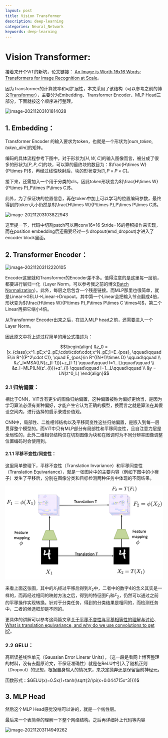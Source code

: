 ```yaml
---
layout: post
title: Vision Transformer
description: deep-learning
categories: Neural_Network
keywords: deep-learning
---
```


# Vision Transformer:

接着来开个ViT的新坑，论文链接： <a href="https://arxiv.org/pdf/2010.11929.pdf">An Image is Worth 16x16 Words: Transformers for Image Recognition at Scale</a>。

因为Transformer的计算效率和可扩展性，本文采用了该结构（可以参考之前的博文<a href="https://mateguo1.github.io/2021/11/15/transformer/">Transformer</a>），主要分为Embedding、Transformer Encoder、MLP Head三部分，下面就按这个顺序进行整理。

![image-20211203101814028](https://i.loli.net/2021/12/03/4C7sxgyfKlRSBP6.png)





## 1. Embedding：

Transformer Encoder 的输入要求为token，也就是一个形状为$[num\_token, token\_dim]$的矩阵。

编码的具体流程参考下图中，对于形状为$[H, W, C]$的输入图像而言，被分成了很多的形状为$[P,P,C]$的块，可以算的最终块的数目为：$\frac{H\times W}{P\times P}$，再经过线性映射后，块的形状变为$[1,P\times P \times C]$。

接下来，还需加入一个用于分类的cls，因此token形状变为$[\frac{H\times W}{P\times P},P\times P\times C]$。

此外，为了保证块的位置信息，再在token中加上可以学习的位置编码参数，最终得到的token大小仍然是$[\frac{H\times W}{P\times P},P\times P\times C]$。

![image-20211203103822943](https://s2.loli.net/2021/12/04/lLS1vHMAcUwqRVp.png)

这里提一下，代码中切割patch可以用conv16×16 Stride=16的卷积操作来实现，而在position embedding后还需要经过一步dropout(emd_dropout)才进入了encoder block里面。

## 2. Transformer Encoder：

![image-20211203112220105](https://s2.loli.net/2021/12/04/xizwPjLF9MvZfyW.png)

Encoder这里就和Transformer的Encoder差不多。值得注意的是这里每一层前，都要进行层归一化（Layer Norm，可以参考我之前的博文<a href="https://mateguo1.github.io/2020/08/29/Batch_Normalization/">Batch Normalization</a>）。此外，每层之后包含一个残差链接。而MLP那里也很简单，就是Linear->GELU->Linear->Dropout，其中第一个Linear会把输入节点翻成4倍，形状变为$[\frac{H\times W}{P\times P},P\times P\times C \times4]$，第二个Linear再把它缩小4倍。

从Transformer Encoder出来之后，在进入MLP head之前，还需要进入一个Layer Norm。

因此原文中将上述过程简单的用公式描述为：

$$\begin{align}
&z_0 = [x_{class};x^1_pE;x^2_pE;\cdot\cdot\cdot;x^N_pE;]+E_{pos}, \qquad\qquad E\in R^{(P^2\cdot C)}, \quad E_{pos}\in R^{(N+1)\times D} \qquad\qquad
\\
&z'_l=MSA(LN(z_{l-1}))+z_{l-1} \qquad\qquad l=1…L\qquad\qquad
\\
&z_l=MLP(LN(z'_{l}))+z'_{l} \qquad\qquad l=1…L\qquad\qquad
\\
&y = LN(z^0_L)
\end{align}$$


### 2.1 归纳偏置：

相比于CNN，ViT含有更少的图像归纳偏置，这种偏置被称为偏好更恰当，是因为学习算法必须有某种偏好，才能产生它认为正确的模型，换而言之就是算法在其假设空间内，进行选择的启示录或价值观。

CNN中，局部性、二维相邻结构以及平移同变性这些归纳偏置，是嵌入到每一层贯穿整个模型的。而ViT中只有MLP部分有局部性和平移同变性，且自注意力层是全局性的，此外二维相邻结构仅在切割图像为块和在微调时为不同分辨率图像调整位置编码时会使用到。

#### 2.1.1 平移不变性/同变性：

这里简单整理下，平移不变性（Translation Invariance）和平移同变性（Translation Equivariance），就是一张图片中的主要内容（例如下图中的小猴子）发生了平移后，分别在图像分类和目标检测两种任务中体现的不同结果。

![img](https://raw.githubusercontent.com/Mateguo1/Pictures/master/img/1*L4C5_CNKZEUvQVyw8BjcXw.png)

来看上面这张图，其中的$X_1$经过平移后得到$X_2$中，二者中的数字4的含义其实是一样的，而再经过相同的映射方法之后，得到的特征图$F_1$和$F_2$，仍然可以通过之前的平移操作实现转换。针对于分类任务，得到的分类结果是相同的，而检测任务中，二者的候选框却是不同的。

更具体的讲解可以参考这两篇文章<a href="https://zhuanlan.zhihu.com/p/382569419">关于平移不变性与平移相等性的理解与讨论</a>、<a href="https://chriswolfvision.medium.com/what-is-translation-equivariance-and-why-do-we-use-convolutions-to-get-it-6f18139d4c59">What is translation equivariance, and why do we use convolutions to get it?</a>。

### 2.2 GELU：

高斯误差线性单元（Gaussian Error Linerar Units），（这一段是看网上博客整理的材料，没有去翻原论文，不保证准确性）就是在ReLU中引入了随机正则（Dropout）的思想，根据自身输入的情况来，来决定抛弃还是保留当前神经元。

函数形式：$GELU(x)=0.5x(1+tanh(\sqrt{2/\pi(x+0.044715x^3)}))$

## 3. MLP Head

然后这个MLP Head感觉没啥可以讲的，就是一个线性层。

最后来一个表简单的理解一下整个网络结构。之后再详细补上代码等内容

![image-20211203114949262](https://i.loli.net/2021/12/03/LgVdsojBCMHi7J3.png)
